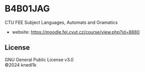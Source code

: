 # B4B01JAG
CTU FEE Subject Languages, Automats and Gramatics

- website: <https://moodle.fel.cvut.cz/course/view.php?id=8880>

## License
GNU General Public License v3.0\
©2024 knedl1k

